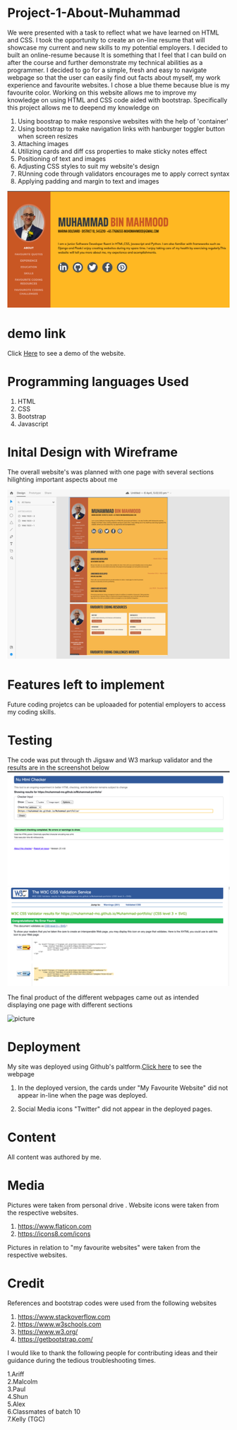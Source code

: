 # Project-1-About-Muhammad
We were presented with a task to reflect what we have learned on HTML and CSS.
I took the opportunity to create an on-line resume that will showcase my current and new skills to my potential employers. 
I decided to built an online-resume because It is something that I feel that I can build on after the course and further demonstrate my technical abilities as a programmer.
I decided to go for a simple, fresh and easy to navigate webpage so that the user can easily find out facts about myself, my work experience
and favourite websites. I chose a blue theme because blue is my favourite color.
Working on this website allows me to improve my knowledge on using HTML and CSS code aided with bootstrap.
Specifically this project allows me to deepend my knowledge on
1) Using boostrap to make responsive websites with the help of 'container'
2) Using bootstrap to make navigation links with hanburger toggler button when screen resizes
3) Attaching images
4) Utilizing cards and diff css properties to make sticky notes effect
5) Positioning of text and images
6) Adjusting CSS styles to suit my website's design
7) RUnning code through validators encourages me to apply correct syntax
8) Applying padding and margin to text and images

![picture](assets/images/screenshot.png)

# demo link

Click <a href="https://muhammad-mo.github.io/Muhammad-portfolio/" target="blank">Here</a> to see a demo of the website.


# Programming languages Used

1. HTML
2. CSS
3. Bootstrap 
4. Javascript

# Inital Design with Wireframe

The overall website's was planned with one page with several sections hilighting important aspects about me

![picture](assets/images/wireframe.png)

# Features left to implement

Future coding projetcs can be uploaaded for potential employers to  access my coding skills.


# Testing
The code was put through th Jigsaw and W3 markup validator and the results are in the screenshot below
![picture](assets/images/HTMLchecker.png)
![picture](assets/images/w3c.png)


The final product of the different webpages came out as intended displaying one page with different sections

![picture](image/screenshot.png)


# Deployment

My site was deployed using Github's paltform.<a href="https://muhammad-mo.github.io/Muhammad-portfolio/" target="blank">Click here</a> to see the webpage

1)  In the deployed version, the cards under "My Favourite Website" did not appear in-line when
the page was deployed.

2) Social Media icons "Twitter" did not appear in the deployed pages.

# Content

All content was authored by me.

# Media

Pictures were taken from personal drive .
Website icons were taken from the respective websites.
1) https://www.flaticon.com </br>
2) https://icons8.com/icons

Pictures in relation to "my favourite websites" were taken from the respective websites.

# Credit

References and bootstrap codes were used from the following websites

1. https://www.stackoverflow.com
2. https://www.w3schools.com
3. https://www.w3.org/
4. https://getbootstrap.com/

I would like to thank the following people for contributing ideas and their guidance
during the tedious troubleshooting times.

1.Ariff</br>
2.Malcolm</br>
3.Paul</br>
4.Shun</br>
5.Alex</br>
6.Classmates of batch 10</br>
7.Kelly (TGC)




